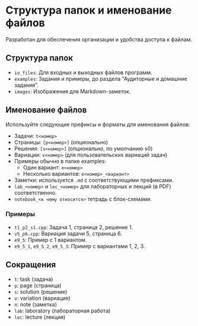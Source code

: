 # Структура папок и именование файлов

Разработан для обеспечения организации и удобства доступа к файлам.

## Структура папок

- `io_files`: Для входных и выходных файлов программ.
- `examples`: Задания и примеры, до раздела "Аудиторные и домашние задания".
- `images`: Изображения для Markdown-заметок.

## Именование файлов

Используйте следующие префиксы и форматы для именования файлов:

- Задачи: `t<номер>`
- Страницы: `[p<номер>]` (опционально)
- Решения: `[s<номер>]` (опционально, по умолчанию s0)
- Вариации: `v<номер>` (для пользовательских вариаций задач)
- Примеры обычно в папке examples:
  - Один вариант: `e<номер>`
  - Несколько вариантов: `e<номер>_<вариант>`
- Заметки: используется `.md` с соответствующими префиксами.
- `lab_<номер>` и `lec_<номер>` для лабораторных и лекций (в PDF) соответственно.
- `notebook_<к чему относится>` тетрадь с блок-схемами.

### Примеры

- `t1_p2_s1.cpp`: Задача 1, страница 2, решение 1.
- `v5_p6.cpp`: Вариация задачи 5, страница 6.
- `e9_5`: Пример с 1 вариантом.
- `e9_5_1`, `e9_5_2`, `e9_5_3`: Пример с вариантами 1, 2, 3.

## Сокращения

- `t`: task (задача)
- `p`: page (страница)
- `s`: solution (решение)
- `v`: variation (вариация)
- `n`: note (заметка)
- `lab`: laboratory (лабораторная работа)
- `lec`: lecture (лекция)
